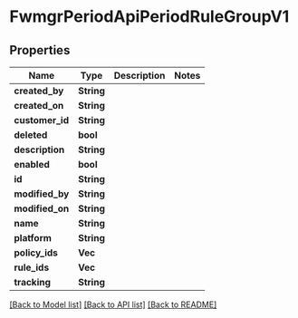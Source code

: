 # FwmgrPeriodApiPeriodRuleGroupV1

## Properties

Name | Type | Description | Notes
------------ | ------------- | ------------- | -------------
**created_by** | **String** |  | 
**created_on** | **String** |  | 
**customer_id** | **String** |  | 
**deleted** | **bool** |  | 
**description** | **String** |  | 
**enabled** | **bool** |  | 
**id** | **String** |  | 
**modified_by** | **String** |  | 
**modified_on** | **String** |  | 
**name** | **String** |  | 
**platform** | **String** |  | 
**policy_ids** | **Vec<String>** |  | 
**rule_ids** | **Vec<String>** |  | 
**tracking** | **String** |  | 

[[Back to Model list]](../README.md#documentation-for-models) [[Back to API list]](../README.md#documentation-for-api-endpoints) [[Back to README]](../README.md)


